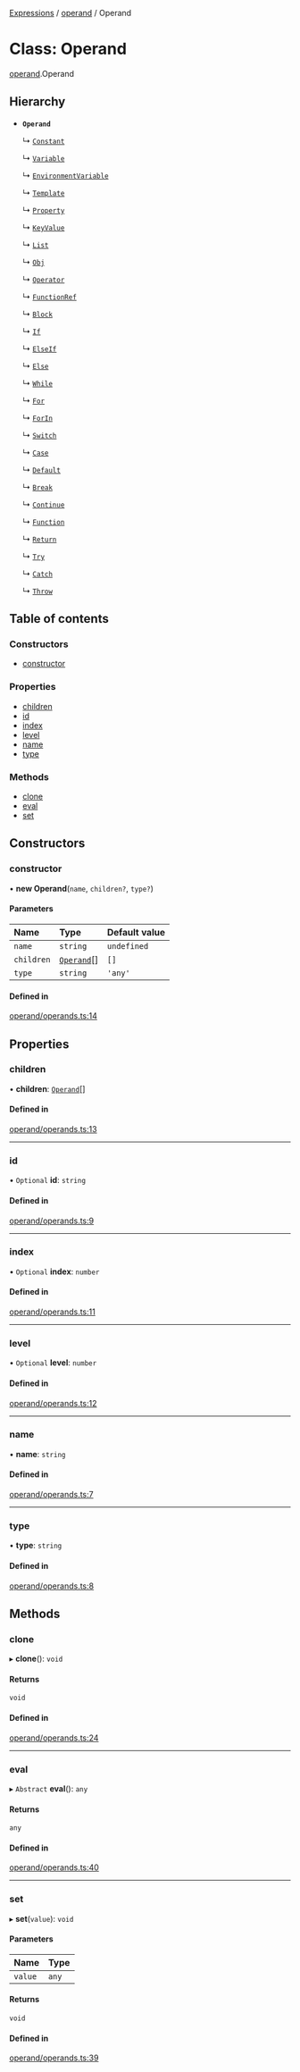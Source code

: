 [Expressions](../README.md) / [operand](../modules/operand.md) / Operand

# Class: Operand

[operand](../modules/operand.md).Operand

## Hierarchy

- **`Operand`**

  ↳ [`Constant`](operand.Constant.md)

  ↳ [`Variable`](operand.Variable.md)

  ↳ [`EnvironmentVariable`](operand.EnvironmentVariable.md)

  ↳ [`Template`](operand.Template.md)

  ↳ [`Property`](operand.Property.md)

  ↳ [`KeyValue`](operand.KeyValue.md)

  ↳ [`List`](operand.List.md)

  ↳ [`Obj`](operand.Obj.md)

  ↳ [`Operator`](operand.Operator.md)

  ↳ [`FunctionRef`](operand.FunctionRef.md)

  ↳ [`Block`](operand.Block.md)

  ↳ [`If`](operand.If.md)

  ↳ [`ElseIf`](operand.ElseIf.md)

  ↳ [`Else`](operand.Else.md)

  ↳ [`While`](operand.While.md)

  ↳ [`For`](operand.For.md)

  ↳ [`ForIn`](operand.ForIn.md)

  ↳ [`Switch`](operand.Switch.md)

  ↳ [`Case`](operand.Case.md)

  ↳ [`Default`](operand.Default.md)

  ↳ [`Break`](operand.Break.md)

  ↳ [`Continue`](operand.Continue.md)

  ↳ [`Function`](operand.Function.md)

  ↳ [`Return`](operand.Return.md)

  ↳ [`Try`](operand.Try.md)

  ↳ [`Catch`](operand.Catch.md)

  ↳ [`Throw`](operand.Throw.md)

## Table of contents

### Constructors

- [constructor](operand.Operand.md#constructor)

### Properties

- [children](operand.Operand.md#children)
- [id](operand.Operand.md#id)
- [index](operand.Operand.md#index)
- [level](operand.Operand.md#level)
- [name](operand.Operand.md#name)
- [type](operand.Operand.md#type)

### Methods

- [clone](operand.Operand.md#clone)
- [eval](operand.Operand.md#eval)
- [set](operand.Operand.md#set)

## Constructors

### constructor

• **new Operand**(`name`, `children?`, `type?`)

#### Parameters

| Name | Type | Default value |
| :------ | :------ | :------ |
| `name` | `string` | `undefined` |
| `children` | [`Operand`](operand.Operand.md)[] | `[]` |
| `type` | `string` | `'any'` |

#### Defined in

[operand/operands.ts:14](https://github.com/FlavioLionelRita/js-expressions/blob/5f366b7/src/lib/operand/operands.ts#L14)

## Properties

### children

• **children**: [`Operand`](operand.Operand.md)[]

#### Defined in

[operand/operands.ts:13](https://github.com/FlavioLionelRita/js-expressions/blob/5f366b7/src/lib/operand/operands.ts#L13)

___

### id

• `Optional` **id**: `string`

#### Defined in

[operand/operands.ts:9](https://github.com/FlavioLionelRita/js-expressions/blob/5f366b7/src/lib/operand/operands.ts#L9)

___

### index

• `Optional` **index**: `number`

#### Defined in

[operand/operands.ts:11](https://github.com/FlavioLionelRita/js-expressions/blob/5f366b7/src/lib/operand/operands.ts#L11)

___

### level

• `Optional` **level**: `number`

#### Defined in

[operand/operands.ts:12](https://github.com/FlavioLionelRita/js-expressions/blob/5f366b7/src/lib/operand/operands.ts#L12)

___

### name

• **name**: `string`

#### Defined in

[operand/operands.ts:7](https://github.com/FlavioLionelRita/js-expressions/blob/5f366b7/src/lib/operand/operands.ts#L7)

___

### type

• **type**: `string`

#### Defined in

[operand/operands.ts:8](https://github.com/FlavioLionelRita/js-expressions/blob/5f366b7/src/lib/operand/operands.ts#L8)

## Methods

### clone

▸ **clone**(): `void`

#### Returns

`void`

#### Defined in

[operand/operands.ts:24](https://github.com/FlavioLionelRita/js-expressions/blob/5f366b7/src/lib/operand/operands.ts#L24)

___

### eval

▸ `Abstract` **eval**(): `any`

#### Returns

`any`

#### Defined in

[operand/operands.ts:40](https://github.com/FlavioLionelRita/js-expressions/blob/5f366b7/src/lib/operand/operands.ts#L40)

___

### set

▸ **set**(`value`): `void`

#### Parameters

| Name | Type |
| :------ | :------ |
| `value` | `any` |

#### Returns

`void`

#### Defined in

[operand/operands.ts:39](https://github.com/FlavioLionelRita/js-expressions/blob/5f366b7/src/lib/operand/operands.ts#L39)
